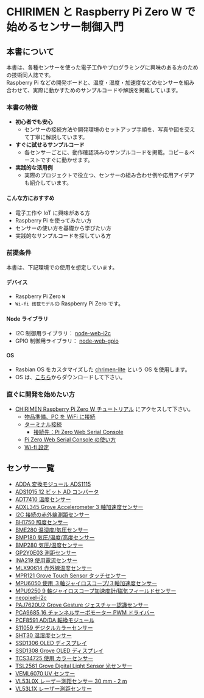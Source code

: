 # CHIRIMEN と Raspberry Pi Zero W で始めるセンサー制御入門

## 本書について

本書は、各種センサーを使った電子工作やプログラミングに興味のある方のための技術同人誌です。  
Raspberry Pi などの開発ボードと、温度・湿度・加速度などのセンサーを組み合わせて、実際に動かすためのサンプルコードや解説を掲載しています。

### 本書の特徴

- **初心者でも安心**
  - センサーの接続方法や開発環境のセットアップ手順を、写真や図を交えて丁寧に解説しています。
- **すぐに試せるサンプルコード**
  - 各センサーごとに、動作確認済みのサンプルコードを掲載。コピー＆ペーストですぐに動かせます。
- **実践的な活用例**
  - 実際のプロジェクトで役立つ、センサーの組み合わせ例や応用アイデアも紹介しています。

#### こんな方におすすめ

- 電子工作や IoT に興味がある方
- Raspberry Pi を使ってみたい方
- センサーの使い方を基礎から学びたい方
- 実践的なサンプルコードを探している方

### 前提条件

本書は、下記環境での使用を想定しています。

#### デバイス

- Raspberry Pi Zero **`W`**
- `Wi-fi 搭載モデル`の Raspberry Pi Zero です。

#### Node ライブラリ

- I2C 制御用ライブラリ： [node-web-i2c](https://www.npmjs.com/package/node-web-i2c)
- GPIO 制御用ライブラリ： [node-web-gpio](https://www.npmjs.com/package/node-web-gpio)

#### OS

- Rasbian OS をカスタマイズした [chrimen-lite](https://github.com/chirimen-oh/chirimen-lite) という OS を使用します。
- OS は、[こちら](https://github.com/chirimen-oh/chirimen-lite/releases)からダウンロードして下さい。

### 直ぐに開発を始めたい方

- [CHIRIMEN Raspberry Pi Zero W チュートリアル](https://tutorial.chirimen.org/pizero/) にアクセスして下さい。
  - [物品準備、PC を WiFi に接続](https://tutorial.chirimen.org/pizero/chapter_2-1)
  - [ターミナル接続](https://tutorial.chirimen.org/pizero/chapter_2-2)
    - [接続先：Pi Zero Web Serial Console](https://chirimen.org/PiZeroWebSerialConsole/PiZeroWebSerialConsole.html)
  - [Pi Zero Web Serial Console の使い方](https://tutorial.chirimen.org/pizero/chapter_2-2-1)
  - [Wi-fi 設定](https://tutorial.chirimen.org/pizero/chapter_2-3)

## センサー一覧

- [ADDA 変換モジュール ADS1115](./docs/ads1x15.md)
- [ADS1015 12 ビット AD コンバータ](./docs/ads1015.md)
- [ADT7410 温度センサー](./docs/adt7410.md)
- [ADXL345 Grove Accelerometer 3 軸加速度センサー](./docs/adxl345.md)
- [I2C 接続の赤外線測距センサー](./docs/amg8833.md)
- [BH1750 照度センサー](./docs/bh1750.md)
- [BME280 温湿度/気圧センサー](./docs/bme280.md)
- [BMP180 気圧/温度/高度センサー](./docs/bmp180.md)
- [BMP280 気圧/温度センサー](./docs/bmp280.md)
- [GP2Y0E03 測距センサー](./docs/gp2y0e03.md)
- [INA219 使用電流センサー](./docs/ina219.md)
- [MLX90614 赤外線温度センサー](./docs/mlx90614.md)
- [MPR121 Grove Touch Sensor タッチセンサー](./docs/mpr121.md)
- [MPU6050 使用 ３軸ジャイロスコープ/３軸加速度センサー](./docs/mpu6050.md)
- [MPU9250 9 軸ジャイロスコープ加速度計/磁気フィールドセンサー ](./docs/mpu9250.md)
- [neopixel-i2c](./docs/neopixel-i2c.md)
- [PAJ7620U2 Grove Gesture ジェスチャー認識センサー](./docs/paj7620.md)
- [PCA9685 16 チャンネルサーボモーター PWM ドライバー](./docs/pca9685.md)
- [PCF8591 AD/DA 転換モジュール](./docs/pcf8591.md)
- [S11059 デジタルカラーセンサー](./docs/s11059.md)
- [SHT30 温湿度センサー](./docs/sht30.md)
- [SSD1306 OLED ディスプレイ](./docs/ssd1306.md)
- [SSD1308 Grove OLED ディスプレイ](./docs/ssd1308.md)
- [TCS34725 使用 カラーセンサー](./docs/tcs34725.md)
- [TSL2561 Grove Digital Light Sensor 光センサー](./docs/tsl2561.md)
- [VEML6070 UV センサー](./docs/veml6070.md)
- [VL53L0X レーザー測距センサー 30 mm - 2 m](./docs/vl53l0x.md)
- [VL53L1X レーザー測距センサー](./docs/vl53l1x.md)
